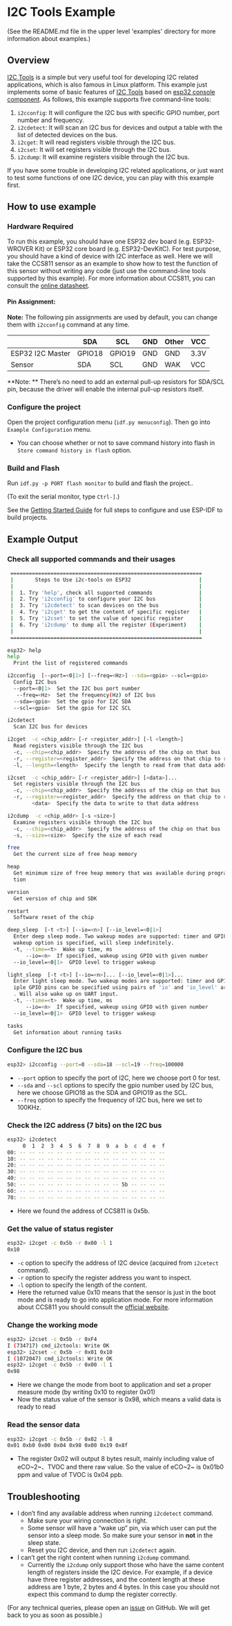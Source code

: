 # I2C Tools Example

(See the README.md file in the upper level 'examples' directory for more information about examples.)

## Overview

[I2C Tools](https://i2c.wiki.kernel.org/index.php/I2C_Tools) is a simple but very useful tool for developing I2C related applications, which is also famous in Linux platform. This example just implements some of basic features of [I2C Tools](https://i2c.wiki.kernel.org/index.php/I2C_Tools) based on [esp32 console component](https://docs.espressif.com/projects/esp-idf/en/latest/api-guides/console.html). As follows, this example supports five command-line tools:

1. `i2cconfig`: It will configure the I2C bus with specific GPIO number, port number and frequency.
2. `i2cdetect`: It will scan an I2C bus for devices and output a table with the list of detected devices on the bus. 
3. `i2cget`: It will read registers visible through the I2C bus.
4. `i2cset`: It will set registers visible through the I2C bus.
5. `i2cdump`: It will examine registers visible through the I2C bus.

If you have some trouble in developing I2C related applications, or just want to test some functions of one I2C device, you can play with this example first.

## How to use example

### Hardware Required

To run this example, you should have one ESP32 dev board (e.g. ESP32-WROVER Kit) or ESP32 core board (e.g. ESP32-DevKitC). For test purpose, you should have a kind of device with I2C interface as well. Here we will take the CCS811 sensor as an example to show how to test the function of this sensor without writing any code (just use the command-line tools supported by this example). For more information about CCS811, you can consult the [online datasheet](http://ams.com/ccs811).

#### Pin Assignment:

**Note:** The following pin assignments are used by default, you can change them with `i2cconfig` command at any time.

|                  | SDA    | SCL    | GND  | Other | VCC  |
| ---------------- | ------ | ------ | ---- | ----- | ---- |
| ESP32 I2C Master | GPIO18 | GPIO19 | GND  | GND   | 3.3V |
| Sensor           | SDA    | SCL    | GND  | WAK   | VCC  |

**Note: ** There’s no need to add an external pull-up resistors for SDA/SCL pin, because the driver will enable the internal pull-up resistors itself.

### Configure the project

Open the project configuration menu (`idf.py menuconfig`). Then go into `Example Configuration` menu.

- You can choose whether or not to save command history into flash in `Store command history in flash` option.

### Build and Flash

Run `idf.py -p PORT flash monitor` to build and flash the project..

(To exit the serial monitor, type ``Ctrl-]``.)

See the [Getting Started Guide](https://docs.espressif.com/projects/esp-idf/en/latest/get-started/index.html) for full steps to configure and use ESP-IDF to build projects.

## Example Output

### Check all supported commands and their usages

```bash
 ==============================================================
 |       Steps to Use i2c-tools on ESP32                      |
 |                                                            |
 |  1. Try 'help', check all supported commands               |
 |  2. Try 'i2cconfig' to configure your I2C bus              |
 |  3. Try 'i2cdetect' to scan devices on the bus             |
 |  4. Try 'i2cget' to get the content of specific register   |
 |  5. Try 'i2cset' to set the value of specific register     |
 |  6. Try 'i2cdump' to dump all the register (Experiment)    |
 |                                                            |
 ==============================================================

esp32> help
help 
  Print the list of registered commands

i2cconfig  [--port=<0|1>] [--freq=<Hz>] --sda=<gpio> --scl=<gpio>
  Config I2C bus
  --port=<0|1>  Set the I2C bus port number
   --freq=<Hz>  Set the frequency(Hz) of I2C bus
  --sda=<gpio>  Set the gpio for I2C SDA
  --scl=<gpio>  Set the gpio for I2C SCL

i2cdetect 
  Scan I2C bus for devices

i2cget  -c <chip_addr> [-r <register_addr>] [-l <length>]
  Read registers visible through the I2C bus
  -c, --chip=<chip_addr>  Specify the address of the chip on that bus
  -r, --register=<register_addr>  Specify the address on that chip to read from
  -l, --length=<length>  Specify the length to read from that data address

i2cset  -c <chip_addr> [-r <register_addr>] [<data>]...
  Set registers visible through the I2C bus
  -c, --chip=<chip_addr>  Specify the address of the chip on that bus
  -r, --register=<register_addr>  Specify the address on that chip to read from
        <data>  Specify the data to write to that data address

i2cdump  -c <chip_addr> [-s <size>]
  Examine registers visible through the I2C bus
  -c, --chip=<chip_addr>  Specify the address of the chip on that bus
  -s, --size=<size>  Specify the size of each read

free 
  Get the current size of free heap memory

heap 
  Get minimum size of free heap memory that was available during program execu
  tion

version 
  Get version of chip and SDK

restart 
  Software reset of the chip

deep_sleep  [-t <t>] [--io=<n>] [--io_level=<0|1>]
  Enter deep sleep mode. Two wakeup modes are supported: timer and GPIO. If no
  wakeup option is specified, will sleep indefinitely.
  -t, --time=<t>  Wake up time, ms
      --io=<n>  If specified, wakeup using GPIO with given number
  --io_level=<0|1>  GPIO level to trigger wakeup

light_sleep  [-t <t>] [--io=<n>]... [--io_level=<0|1>]...
  Enter light sleep mode. Two wakeup modes are supported: timer and GPIO. Mult
  iple GPIO pins can be specified using pairs of 'io' and 'io_level' arguments
  . Will also wake up on UART input.
  -t, --time=<t>  Wake up time, ms
      --io=<n>  If specified, wakeup using GPIO with given number
  --io_level=<0|1>  GPIO level to trigger wakeup

tasks 
  Get information about running tasks
```

### Configure the I2C bus

```bash
esp32> i2cconfig --port=0 --sda=18 --scl=19 --freq=100000
```

* `--port` option to specify the port of I2C, here we choose port 0 for test.
* `--sda` and `--scl` options to specify the gpio number used by I2C bus, here we choose GPIO18 as the SDA and GPIO19 as the SCL.
* `--freq` option to specify the frequency of I2C bus, here we set to 100KHz.

### Check the I2C address (7 bits) on the I2C bus

```bash
esp32> i2cdetect
     0  1  2  3  4  5  6  7  8  9  a  b  c  d  e  f
00: -- -- -- -- -- -- -- -- -- -- -- -- -- -- -- -- 
10: -- -- -- -- -- -- -- -- -- -- -- -- -- -- -- -- 
20: -- -- -- -- -- -- -- -- -- -- -- -- -- -- -- -- 
30: -- -- -- -- -- -- -- -- -- -- -- -- -- -- -- -- 
40: -- -- -- -- -- -- -- -- -- -- -- -- -- -- -- -- 
50: -- -- -- -- -- -- -- -- -- -- -- 5b -- -- -- -- 
60: -- -- -- -- -- -- -- -- -- -- -- -- -- -- -- -- 
70: -- -- -- -- -- -- -- -- -- -- -- -- -- -- -- -- 
```

* Here we found the address of CCS811 is 0x5b.

### Get the value of status register

```bash
esp32> i2cget -c 0x5b -r 0x00 -l 1
0x10 
```

* `-c` option to specify the address of I2C device (acquired from `i2cetect` command).
* `-r` option to specify the register address you want to inspect.
* `-l` option to specify the length of the content.
* Here the returned value 0x10 means that the sensor is just in the boot mode and is ready to go into application mode. For more information about CCS811 you should consult the [official website](http://ams.com/ccs811).

### Change the working mode

```bash
esp32> i2cset -c 0x5b -r 0xF4
I (734717) cmd_i2ctools: Write OK
esp32> i2cset -c 0x5b -r 0x01 0x10
I (1072047) cmd_i2ctools: Write OK
esp32> i2cget -c 0x5b -r 0x00 -l 1
0x98 
```

* Here we change the mode from boot to application and set a proper measure mode (by writing 0x10 to register 0x01)
* Now the status value of the sensor is 0x98, which means a valid data is ready to read

### Read the sensor data

```bash
esp32> i2cget -c 0x5b -r 0x02 -l 8
0x01 0xb0 0x00 0x04 0x98 0x00 0x19 0x8f 
```

* The register 0x02 will output 8 bytes result, mainly including value of eCO~2~、TVOC and there raw value. So the value of eCO~2~ is 0x01b0 ppm and value of TVOC is 0x04 ppb.

## Troubleshooting

* I don’t find any available address when running `i2cdetect` command.
  * Make sure your wiring connection is right.
  * Some sensor will have a “wake up” pin, via which user can put the sensor into a sleep mode. So make sure your sensor in **not** in the sleep state.
  * Reset you I2C device, and then run `i2cdetect` again.
* I can’t get the right content when running `i2cdump` command.
  * Currently the `i2cdump` only support those who have the same content length of registers inside the I2C device. For example, if a device have three register addresses, and the content length at these address are 1 byte, 2 bytes and 4 bytes. In this case you should not expect this command to dump the register correctly.


(For any technical queries, please open an [issue](https://github.com/espressif/esp-idf/issues) on GitHub. We will get back to you as soon as possible.)

